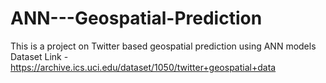 # ANN---Geospatial-Prediction
This is a project on Twitter based geospatial prediction using ANN models
Dataset Link - https://archive.ics.uci.edu/dataset/1050/twitter+geospatial+data
